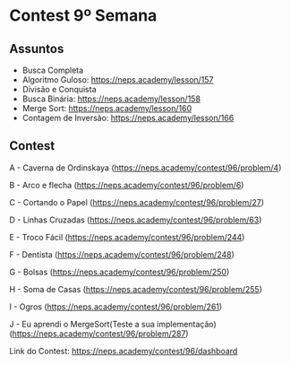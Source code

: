 # Contest 9º Semana

## Assuntos

- Busca Completa
- Algoritmo Guloso: https://neps.academy/lesson/157
- Divisão e Conquista
- Busca Binária: https://neps.academy/lesson/158 
- Merge Sort: https://neps.academy/lesson/160
- Contagem de Inversão: https://neps.academy/lesson/166

## Contest

A - Caverna de Ordinskaya (https://neps.academy/contest/96/problem/4)

B - Arco e flecha (https://neps.academy/contest/96/problem/6)

C - Cortando o Papel (https://neps.academy/contest/96/problem/27)

D - Linhas Cruzadas (https://neps.academy/contest/96/problem/63)

E - Troco Fácil (https://neps.academy/contest/96/problem/244)

F - Dentista (https://neps.academy/contest/96/problem/248)

G - Bolsas (https://neps.academy/contest/96/problem/250)

H - Soma de Casas (https://neps.academy/contest/96/problem/255)

I - Ogros (https://neps.academy/contest/96/problem/261)

J - Eu aprendi o MergeSort(Teste a sua implementação) (https://neps.academy/contest/96/problem/287)
	
Link do Contest: https://neps.academy/contest/96/dashboard
